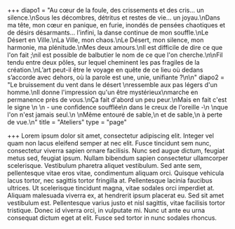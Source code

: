 +++
diapo1 = "Au cœur de la foule, des crissements et des cris… un silence.\nSous les décombres, détritus et restes de vie… un joyau.\nDans ma tête, mon cœur en panique, en furie, inondés de pensées chaotiques et de désirs désarmants… l’infini, la danse continue de mon souffle.\nLe Désert en Ville.\nLa Ville, mon chaos.\nLe Désert, mon silence, mon harmonie, ma plénitude.\nMes deux amours.\nIl est difficile de dire ce que l'on fait ;\nil est possible de balbutier le nom de ce que l'on cherche.\n​\nFil tendu entre deux pôles, sur lequel cheminent les pas fragiles de la création.\nL’art peut-il être le voyage en quête de ce lieu où dedans s’accorde avec dehors, où la parole est une, unie, unifiante ?\n\n"
diapo2 = "Le bruissement du vent dans le désert \nressemble aux pas légers d'un homme.\nIl donne l'impression qu'un être mystérieux\nmarche en permanence près de vous.\nÇa fait d'abord un peu peur.\nMais en fait c'est le signe \n \n           - une confidence soufflée\n             dans le creux de l'oreille -\n                                       \nque l'on n'est jamais seul.\n \nMême entouré de sable,\n    et de sable,\n    à perte de vue.\n"
title = "Ateliers"
type = "page"

+++
Lorem ipsum dolor sit amet, consectetur adipiscing elit. Integer vel quam non lacus eleifend semper at nec elit. Fusce tincidunt sem nunc, consectetur viverra sapien ornare facilisis. Nunc sed augue dictum, feugiat metus sed, feugiat ipsum. Nullam bibendum sapien consectetur ullamcorper scelerisque. Vestibulum pharetra aliquet vestibulum. Sed ante sem, pellentesque vitae eros vitae, condimentum aliquam orci. Quisque vehicula lacus tortor, nec sagittis tortor fringilla at. Pellentesque lacinia faucibus ultrices. Ut scelerisque tincidunt magna, vitae sodales orci imperdiet at. Aliquam malesuada viverra ex, at hendrerit ipsum placerat eu. Sed sit amet vestibulum est. Pellentesque varius justo et nisl sagittis, vitae facilisis tortor tristique. Donec id viverra orci, in vulputate mi. Nunc ut ante eu urna consequat dictum eget at elit. Fusce sed tortor in nunc sodales rhoncus.